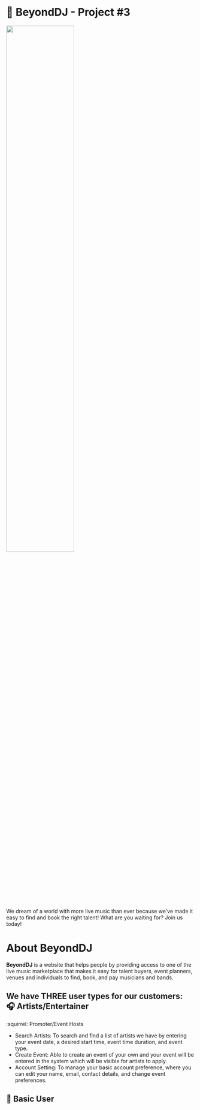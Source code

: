 # :space_invader: BeyondDJ - Project #3
<img src="https://3.imimg.com/data3/CL/AH/MY-13717014/night-party-dj-booking-500x500.jpg" width="60%"> <br/>

We dream of a world with more live music than ever because we’ve made it easy to find and book the right talent! What are you waiting for? Join us today!

# About BeyondDJ
**BeyondDJ** is a website that helps people by providing access to one of the live music marketplace that makes it easy for talent buyers, event planners, venues and individuals to find, book, and pay musicians and bands.

We have THREE user types for our customers: <br />
:headphones: Artists/Entertainer
- 

:squirrel: Promoter/Event Hosts
- Search Artists: To search and find a list of artists we have by entering your event date, a desired start time, event time duration, and event type. 
- Create Event: Able to create an event of your own and your event will be entered in the system which will be visible for artists to apply. 
- Account Setting: To manage your basic account preference, where you can edit your name, email, contact details, and change event preferences. 

:bust_in_silhouette: Basic User
- 